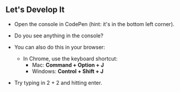## Let's Develop It

  - Open the console in CodePen (hint: it's in the bottom left corner).
  - Do you see anything in the console?
  - You can also do this in your browser:
    - In Chrome, use the keyboard shortcut:
      - Mac: **Command + Option + J**
      - Windows: **Control + Shift + J**

  - Try typing in 2 + 2 and hitting enter.